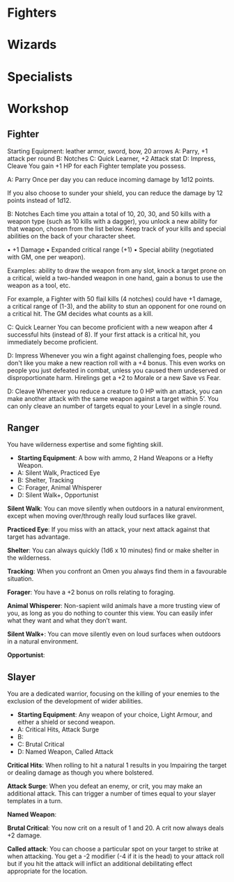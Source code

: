 # Fighters


# Wizards

# Specialists

# Workshop
## Fighter
Starting Equipment: leather armor, sword, bow, 20 arrows
A: Parry, +1 attack per round
B: Notches
C: Quick Learner, +2 Attack stat
D: Impress, Cleave
You gain +1 HP for each Fighter template you possess.

A: Parry
Once per day you can reduce incoming damage by 1d12 points.

If you also choose to sunder your shield, you can reduce the damage by 12 points instead of 1d12.

B: Notches
Each time you attain a total of 10, 20, 30, and 50 kills with a weapon type (such as 10 kills with a dagger), you unlock a new ability for that weapon, chosen from the list below. Keep track of your kills and special abilities on the back of your character sheet.

• +1 Damage
• Expanded critical range (+1)
• Special ability (negotiated with GM, one per weapon).

Examples: ability to draw the weapon from any slot, knock a target prone on a critical, wield a two-handed weapon in one hand, gain a bonus to use the weapon as a tool, etc.

For example, a Fighter with 50 flail kills (4 notches) could have +1 damage, a critical range of (1-3), and the ability to stun an opponent for one round on a critical hit. The GM decides what counts as a kill.

C: Quick Learner
You can become proficient with a new weapon after 4 successful hits (instead of 8). If your first attack is a critical hit, you immediately become proficient.

D: Impress
Whenever you win a fight against challenging foes, people who don't like you make a new reaction roll with a +4 bonus. This even works on people you just defeated in combat, unless you caused them undeserved or disproportionate harm. Hirelings get a +2 to Morale or a new Save vs Fear.

D: Cleave
Whenever you reduce a creature to 0 HP with an attack, you can make another attack with the same weapon against a target within 5’. You can only cleave an number of targets equal to your Level in a single round.

## Ranger
You have wilderness expertise and some fighting skill.

- **Starting Equipment**: A bow with ammo, 2 Hand Weapons or a Hefty Weapon.
- A: Silent Walk, Practiced Eye  
- B: Shelter, Tracking  
- C: Forager, Animal Whisperer  
- D: Silent Walk+, Opportunist

**Silent Walk**: You can move silently when outdoors in a natural environment, except when moving over/through really loud surfaces like gravel.

**Practiced Eye**: If you miss with an attack, your next attack against that target has advantage.

**Shelter**: You can always quickly (1d6 x 10 minutes) find or make shelter in the wilderness.

**Tracking**: When you confront an Omen you always find them in a favourable situation.

**Forager**: You have a +2 bonus on rolls relating to foraging.

**Animal Whisperer**: Non-sapient wild animals have a more trusting view of you, as long as you do nothing to counter this view. You can easily infer what they want and what they don’t want.

**Silent Walk+**: You can move silently even on loud surfaces when outdoors in a natural environment.

**Opportunist**: 

## Slayer
You are a dedicated warrior, focusing on the killing of your enemies to the exclusion of the development of wider abilities.

- **Starting Equipment**: Any weapon of your choice, Light Armour, and either a shield or second weapon.
- A: Critical Hits, Attack Surge  
- B: 
- C: Brutal Critical
- D: Named Weapon, Called Attack

**Critical Hits**: When rolling to hit a natural 1 results in you Impairing the target or dealing damage as though you where bolstered.

**Attack Surge**: When you defeat an enemy, or crit, you may make an additional attack. This can trigger a number of times equal to your slayer templates in a turn.

**Named Weapon**: 

**Brutal Critical**: You now crit on a result of 1 and 20. A crit now always deals +2 damage.

**Called attack**: You can choose a particular spot on your target to strike at when attacking. You get a -2 modifier (-4 if it is the head) to your attack roll but if you hit the attack will inflict an additional debilitating effect appropriate for the location.